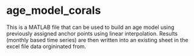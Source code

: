 # age_model_corals
This is a MATLAB file that can be used to build an age model using previously assigned anchor points using linear interpolation. Results (monthly based time series)
are then written into an existing sheet in the excel file data orgininated from.
